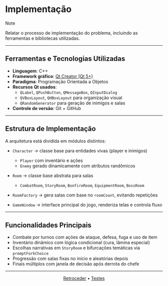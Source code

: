 # Implementação

>[!NOTE]
> Relatar o processo de implementação do problema, incluindo as ferramentas e bibliotecas utilizadas.

---

## Ferramentas e Tecnologias Utilizadas

- **Linguagem**: C++
- **Framework gráfico**: [Qt Creator (Qt 5+)](https://www.qt.io/)
- **Paradigma**: Programação Orientada a Objetos
- **Recursos Qt usados**:
  - `QLabel`, `QPushButton`, `QMessageBox`, `QInputDialog`
  - `QVBoxLayout`, `QHBoxLayout` para organização visual
  - `QRandomGenerator` para geração de inimigos e salas
- **Controle de versão**: Git + GitHub

---

## Estrutura de Implementação

A arquitetura está dividida em módulos distintos:

- `Character` → classe base para entidades vivas (player e inimigos)
  - `Player` com inventário e ações
  - `Enemy` gerado dinamicamente com atributos randômicos

- `Room` → classe base abstrata para salas
  - `CombatRoom`, `StoryRoom`, `BonfireRoom`, `EquipmentRoom`, `BossRoom`

- `RoomFactory` → gera salas com base no `roomCount`, evitando repetições

- `GameWindow` → interface principal do jogo, renderiza telas e controla fluxo

---

## Funcionalidades Principais

- Combate por turnos com ações de ataque, defesa, fuga e uso de item
- Inventário dinâmico com lógica condicional (cura, lâmina especial)
- Escolhas narrativas em `StoryRoom` e bifurcações temáticas via `promptForkChoice`
- Progressão com salas fixas no início e aleatórias depois
- Finais múltiplos com janela de decisão após derrota do chefe

---

<div align="center">

[Retroceder](projeto.md) • [Testes](testes.md)

</div>
